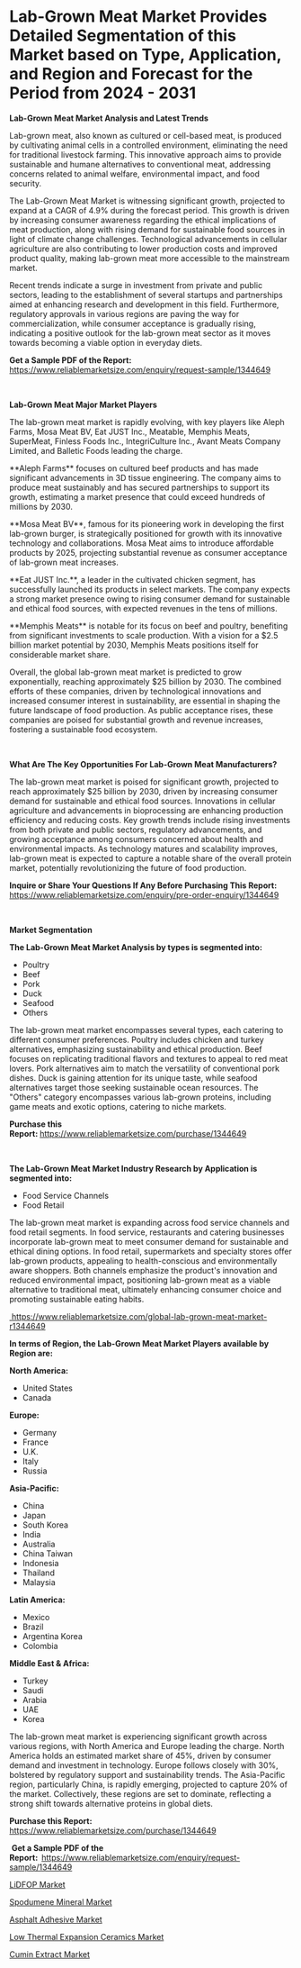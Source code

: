 <p><h1>Lab-Grown Meat Market Provides Detailed Segmentation of this Market based on Type, Application, and Region and Forecast for the Period from 2024 - 2031</h1></p><p><strong>Lab-Grown Meat Market Analysis and Latest Trends</strong></p>
<p><p>Lab-grown meat, also known as cultured or cell-based meat, is produced by cultivating animal cells in a controlled environment, eliminating the need for traditional livestock farming. This innovative approach aims to provide sustainable and humane alternatives to conventional meat, addressing concerns related to animal welfare, environmental impact, and food security.</p><p>The Lab-Grown Meat Market is witnessing significant growth, projected to expand at a CAGR of 4.9% during the forecast period. This growth is driven by increasing consumer awareness regarding the ethical implications of meat production, along with rising demand for sustainable food sources in light of climate change challenges. Technological advancements in cellular agriculture are also contributing to lower production costs and improved product quality, making lab-grown meat more accessible to the mainstream market.</p><p>Recent trends indicate a surge in investment from private and public sectors, leading to the establishment of several startups and partnerships aimed at enhancing research and development in this field. Furthermore, regulatory approvals in various regions are paving the way for commercialization, while consumer acceptance is gradually rising, indicating a positive outlook for the lab-grown meat sector as it moves towards becoming a viable option in everyday diets.</p></p>
<p><strong>Get a Sample PDF of the Report:&nbsp;</strong> <a href="https://www.reliablemarketsize.com/enquiry/request-sample/1344649?utm_campaign=1133&utm_medium=2&utm_source=Github&utm_content=ia&utm_term=11122024&utm_id=lab-grown-meat">https://www.reliablemarketsize.com/enquiry/request-sample/1344649</a></p>
<p>&nbsp;</p>
<p><strong>Lab-Grown Meat Major Market Players</strong></p>
<p><p>The lab-grown meat market is rapidly evolving, with key players like Aleph Farms, Mosa Meat BV, Eat JUST Inc., Meatable, Memphis Meats, SuperMeat, Finless Foods Inc., IntegriCulture Inc., Avant Meats Company Limited, and Balletic Foods leading the charge.</p><p>**Aleph Farms** focuses on cultured beef products and has made significant advancements in 3D tissue engineering. The company aims to produce meat sustainably and has secured partnerships to support its growth, estimating a market presence that could exceed hundreds of millions by 2030.</p><p>**Mosa Meat BV**, famous for its pioneering work in developing the first lab-grown burger, is strategically positioned for growth with its innovative technology and collaborations. Mosa Meat aims to introduce affordable products by 2025, projecting substantial revenue as consumer acceptance of lab-grown meat increases.</p><p>**Eat JUST Inc.**, a leader in the cultivated chicken segment, has successfully launched its products in select markets. The company expects a strong market presence owing to rising consumer demand for sustainable and ethical food sources, with expected revenues in the tens of millions.</p><p>**Memphis Meats** is notable for its focus on beef and poultry, benefiting from significant investments to scale production. With a vision for a $2.5 billion market potential by 2030, Memphis Meats positions itself for considerable market share.</p><p>Overall, the global lab-grown meat market is predicted to grow exponentially, reaching approximately $25 billion by 2030. The combined efforts of these companies, driven by technological innovations and increased consumer interest in sustainability, are essential in shaping the future landscape of food production. As public acceptance rises, these companies are poised for substantial growth and revenue increases, fostering a sustainable food ecosystem.</p></p>
<p>&nbsp;</p>
<p><strong>What Are The Key Opportunities For Lab-Grown Meat Manufacturers?</strong></p>
<p><p>The lab-grown meat market is poised for significant growth, projected to reach approximately $25 billion by 2030, driven by increasing consumer demand for sustainable and ethical food sources. Innovations in cellular agriculture and advancements in bioprocessing are enhancing production efficiency and reducing costs. Key growth trends include rising investments from both private and public sectors, regulatory advancements, and growing acceptance among consumers concerned about health and environmental impacts. As technology matures and scalability improves, lab-grown meat is expected to capture a notable share of the overall protein market, potentially revolutionizing the future of food production.</p></p>
<p><strong>Inquire or Share Your Questions If Any Before Purchasing This Report:</strong> <a href="https://www.reliablemarketsize.com/enquiry/pre-order-enquiry/1344649?utm_campaign=1133&utm_medium=2&utm_source=Github&utm_content=ia&utm_term=11122024&utm_id=lab-grown-meat">https://www.reliablemarketsize.com/enquiry/pre-order-enquiry/1344649</a></p>
<p>&nbsp;</p>
<p><strong>Market Segmentation</strong></p>
<p><strong>The Lab-Grown Meat Market Analysis by types is segmented into:</strong></p>
<p><ul><li>Poultry</li><li>Beef</li><li>Pork</li><li>Duck</li><li>Seafood</li><li>Others</li></ul></p>
<p><p>The lab-grown meat market encompasses several types, each catering to different consumer preferences. Poultry includes chicken and turkey alternatives, emphasizing sustainability and ethical production. Beef focuses on replicating traditional flavors and textures to appeal to red meat lovers. Pork alternatives aim to match the versatility of conventional pork dishes. Duck is gaining attention for its unique taste, while seafood alternatives target those seeking sustainable ocean resources. The "Others" category encompasses various lab-grown proteins, including game meats and exotic options, catering to niche markets.</p></p>
<p><strong>Purchase this Report:&nbsp;</strong><a href="https://www.reliablemarketsize.com/purchase/1344649?utm_campaign=1133&utm_medium=2&utm_source=Github&utm_content=ia&utm_term=11122024&utm_id=lab-grown-meat">https://www.reliablemarketsize.com/purchase/1344649</a></p>
<p>&nbsp;</p>
<p><strong>The Lab-Grown Meat Market Industry Research by Application is segmented into:</strong></p>
<p><ul><li>Food Service Channels</li><li>Food Retail</li></ul></p>
<p><p>The lab-grown meat market is expanding across food service channels and food retail segments. In food service, restaurants and catering businesses incorporate lab-grown meat to meet consumer demand for sustainable and ethical dining options. In food retail, supermarkets and specialty stores offer lab-grown products, appealing to health-conscious and environmentally aware shoppers. Both channels emphasize the product's innovation and reduced environmental impact, positioning lab-grown meat as a viable alternative to traditional meat, ultimately enhancing consumer choice and promoting sustainable eating habits.</p></p>
<p><a href="https://www.reliablemarketsize.com/global-lab-grown-meat-market-r1344649?utm_campaign=1133&utm_medium=2&utm_source=Github&utm_content=ia&utm_term=11122024&utm_id=lab-grown-meat">&nbsp;https://www.reliablemarketsize.com/global-lab-grown-meat-market-r1344649</a></p>
<p><strong>In terms of Region, the Lab-Grown Meat Market Players available by Region are:</strong></p>
<p>
    <p> <strong> North America: </strong>
        <ul>
            <li>United States</li>
            <li>Canada</li>
        </ul>
        </p> 
    <p> <strong> Europe: </strong>
        <ul>
            <li>Germany</li>
            <li>France</li>
            <li>U.K.</li>
            <li>Italy</li>
            <li>Russia</li>
        </ul>
        </p> 
    <p> <strong> Asia-Pacific: </strong>
        <ul>
            <li>China</li>
            <li>Japan</li>
            <li>South Korea</li>
            <li>India</li>
            <li>Australia</li>
            <li>China Taiwan</li>
            <li>Indonesia</li>
            <li>Thailand</li>
            <li>Malaysia</li>
        </ul>
        </p> 
    <p> <strong> Latin America: </strong>
        <ul>
            <li>Mexico</li>
            <li>Brazil</li>
            <li>Argentina Korea</li>
            <li>Colombia</li>
        </ul>
        </p> 
    <p> <strong> Middle East & Africa: </strong>
        <ul>
            <li>Turkey</li>
            <li>Saudi</li>
            <li>Arabia</li>
            <li>UAE</li>
            <li>Korea</li>
        </ul>
    </p>
    </p>
<p><p>The lab-grown meat market is experiencing significant growth across various regions, with North America and Europe leading the charge. North America holds an estimated market share of 45%, driven by consumer demand and investment in technology. Europe follows closely with 30%, bolstered by regulatory support and sustainability trends. The Asia-Pacific region, particularly China, is rapidly emerging, projected to capture 20% of the market. Collectively, these regions are set to dominate, reflecting a strong shift towards alternative proteins in global diets.</p></p>
<p><strong>Purchase this Report: </strong><a href="https://www.reliablemarketsize.com/purchase/1344649?utm_campaign=1133&utm_medium=2&utm_source=Github&utm_content=ia&utm_term=11122024&utm_id=lab-grown-meat">https://www.reliablemarketsize.com/purchase/1344649</a></p>
<p>&nbsp;<strong>Get a Sample PDF of the Report:&nbsp;&nbsp;</strong><a href="https://www.reliablemarketsize.com/enquiry/request-sample/1344649?utm_campaign=1133&utm_medium=2&utm_source=Github&utm_content=ia&utm_term=11122024&utm_id=lab-grown-meat">https://www.reliablemarketsize.com/enquiry/request-sample/1344649</a></p>
<p><strong></strong></p>
<p><p><a href="https://www.linkedin.com/pulse/lidfop-market-size-share-analysis-projecting-future-trends-5tcke?utm_campaign=1133&utm_medium=2&utm_source=Github&utm_content=ia&utm_term=11122024&utm_id=lab-grown-meat">LiDFOP Market</a></p><p><a href="https://www.linkedin.com/pulse/analyzing-spodumene-mineral-market-revenue-worth-cagr-5-2024-hnkje?utm_campaign=1133&utm_medium=2&utm_source=Github&utm_content=ia&utm_term=11122024&utm_id=lab-grown-meat">Spodumene Mineral Market</a></p><p><a href="https://www.linkedin.com/pulse/opportunities-challenges-asphalt-adhesive-market-strategic-insights-jtjse?utm_campaign=1133&utm_medium=2&utm_source=Github&utm_content=ia&utm_term=11122024&utm_id=lab-grown-meat">Asphalt Adhesive Market</a></p><p><a href="https://www.linkedin.com/pulse/deep-dive-low-thermal-expansion-ceramics-market-itstrends-9vufe?utm_campaign=1133&utm_medium=2&utm_source=Github&utm_content=ia&utm_term=11122024&utm_id=lab-grown-meat">Low Thermal Expansion Ceramics Market</a></p><p><a href="https://www.linkedin.com/pulse/c-hannibex-sqmmf?utm_campaign=1133&utm_medium=2&utm_source=Github&utm_content=ia&utm_term=11122024&utm_id=lab-grown-meat">Cumin Extract Market</a></p></p>